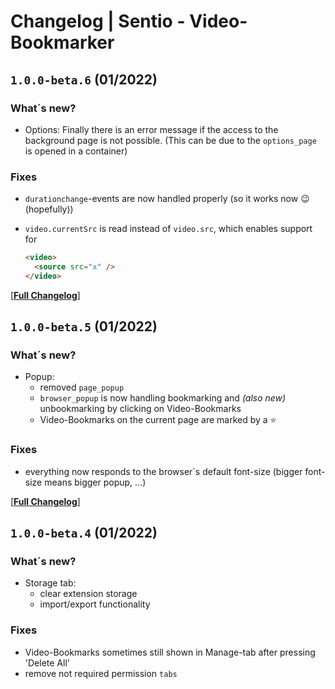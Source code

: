 # Changelog | Sentio - Video-Bookmarker

## `1.0.0-beta.6` (01/2022)

### What´s new?

- Options: Finally there is an error message if the access to the background page is not possible. (This can be due to the `options_page` is opened in a container)

### Fixes

- `durationchange`-events are now handled properly (so it works now 😉 (hopefully))
- `video.currentSrc` is read instead of `video.src`, which enables support for

  ```html
  <video>
    <source src="x" />
  </video>
  ```

[[**Full Changelog**](https://github.com/Vis17/sentio-video-bookmarker/compare/v1.0.0-beta.5...v1.0.0-beta.6)]

## `1.0.0-beta.5` (01/2022)

### What´s new?

- Popup:
  - removed `page_popup`
  - `browser_popup` is now handling bookmarking and _(also new)_ unbookmarking by clicking on Video-Bookmarks
  - Video-Bookmarks on the current page are marked by a ⭐

### Fixes

- everything now responds to the browser´s default font-size (bigger font-size means bigger popup, ...)

[[**Full Changelog**](https://github.com/Vis17/sentio-video-bookmarker/compare/v1.0.0-beta.4...v1.0.0-beta.5)]

## `1.0.0-beta.4` (01/2022)

### What´s new?

- Storage tab:
  - clear extension storage
  - import/export functionality

### Fixes

- Video-Bookmarks sometimes still shown in Manage-tab after pressing 'Delete All'
- remove not required permission `tabs`
